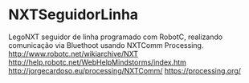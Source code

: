 # NXTSeguidorLinha
LegoNXT seguidor de linha programado com RobotC, realizando comunicação via Bluethoot usando NXTComm Processing.
http://www.robotc.net/wikiarchive/NXT
http://help.robotc.net/WebHelpMindstorms/index.htm
http://jorgecardoso.eu/processing/NXTComm/
https://processing.org/
